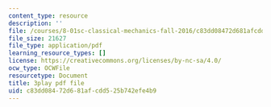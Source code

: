 ```yaml
---
content_type: resource
description: ''
file: /courses/8-01sc-classical-mechanics-fall-2016/c83dd08472d681afcdd525b742efe4b9_jOPA3XY-V3U.pdf
file_size: 21627
file_type: application/pdf
learning_resource_types: []
license: https://creativecommons.org/licenses/by-nc-sa/4.0/
ocw_type: OCWFile
resourcetype: Document
title: 3play pdf file
uid: c83dd084-72d6-81af-cdd5-25b742efe4b9
---
```

